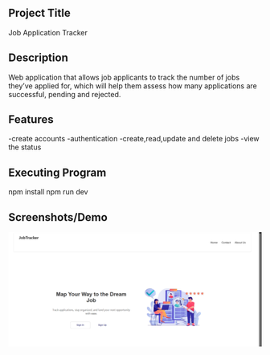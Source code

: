 ## Project Title

Job Application Tracker

## Description

Web application that allows job applicants to track the number of jobs they’ve applied for, which will help them assess how many applications are successful, pending and rejected.

## Features

-create accounts
-authentication
-create,read,update and delete jobs 
-view the status 

## Executing Program

npm install
npm run dev

## Screenshots/Demo

![alt text](image-1.png)

